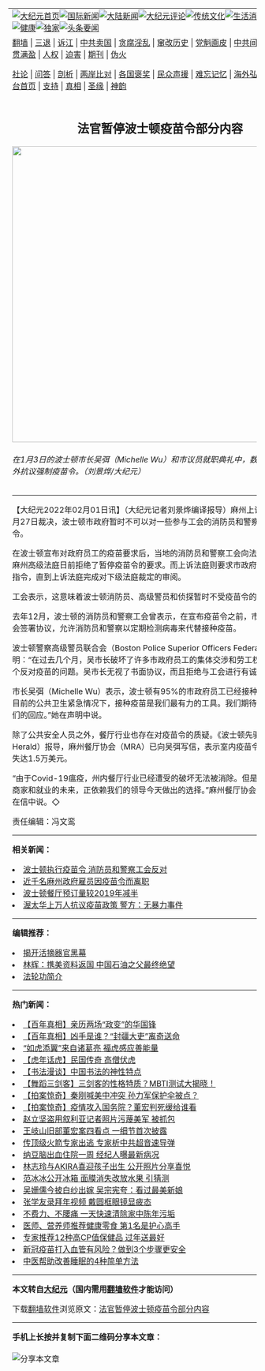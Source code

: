 <a name="1" id="1" target="_blank"></a><span id="1"></span>
<table align=center border="0"><tr><td colspan="2" VALIGN=TOP><a href="https://github.com/dppwpq394/djy/blob/master/gb/nf1351518.md#1"><img src="https://raw.githubusercontent.com/dppwpq394/www/master/t/djy/1.jpg" title="大纪元首页" alt="大纪元首页"></a><a href="https://github.com/dppwpq394/djy/blob/master/gb/n24hr.md#1"><img src="https://raw.githubusercontent.com/dppwpq394/www/master/t/djy/3.jpg" title="国际新闻" alt="国际新闻"></a><a href="https://github.com/dppwpq394/djy/blob/master/gb/nsc413.md#1"><img src="https://raw.githubusercontent.com/dppwpq394/www/master/t/djy/4.jpg" title="大陆新闻" alt="大陆新闻"></a><a href="https://github.com/dppwpq394/djy/blob/master/gb/news392.md#1"><img src="https://raw.githubusercontent.com/dppwpq394/www/master/t/djy/5.jpg" title="大纪元评论" alt="大纪元评论"></a><a href="https://github.com/dppwpq394/djy/blob/master/gb/news2007.md#1"><img src="https://raw.githubusercontent.com/dppwpq394/www/master/t/djy/6.jpg" title="传统文化" alt="传统文化"></a><a href="https://github.com/dppwpq394/djy/blob/master/gb/news2008.md#1"><img src="https://raw.githubusercontent.com/dppwpq394/www/master/t/djy/7.jpg" title="生活消费" alt="生活消费"></a><a href="https://github.com/dppwpq394/djy/blob/master/gb/ncyule.md#1"><img src="https://raw.githubusercontent.com/dppwpq394/www/master/t/djy/8.jpg" title="娱乐休闲" alt="娱乐休闲"></a><a href="https://github.com/dppwpq394/djy/blob/master/gb/nsc1002.md#1"><img src="https://raw.githubusercontent.com/dppwpq394/www/master/t/djy/9.jpg" title="健康" alt="健康"></a><a href="https://github.com/dppwpq394/djy/blob/master/gb/nf6092.md#1"><img src="https://raw.githubusercontent.com/dppwpq394/www/master/t/djy/10a.jpg" title="独家" alt="独家"></a><a href="https://github.com/dppwpq394/djy/blob/master/gb/nf4514.md#1"><img src="https://raw.githubusercontent.com/dppwpq394/www/master/t/djy/12a.jpg" title="头条要闻" alt="头条要闻"></a></td></tr>
<tr><td colspan="2" VALIGN=TOP><a target="_blank" href="https://github.com/dppwpq394/www/blob/master/README.md?zsrh#1">翻墙</a> | <a target="_blank" href="https://github.com/dppwpq394/djy/blob/master/gb/nf5657.md#1">三退</a> | <a target="_blank" href="https://github.com/dppwpq394/djy/blob/master/gb/nf6124.md#1">诉江</a> | <a target="_blank" href="https://github.com/dppwpq394/djy/blob/master/gb/nf1176117.md#1">中共卖国</a> | <a target="_blank" href="https://github.com/dppwpq394/djy/blob/master/gb/nf5773.md#1">贪腐淫乱</a> | <a target="_blank" href="https://github.com/dppwpq394/djy/blob/master/gb/nf1176115.md#1">窜改历史</a> | <a target="_blank" href="https://github.com/dppwpq394/djy/blob/master/gb/nf1176107.md#1">党魁画皮</a> | <a target="_blank" href="https://github.com/dppwpq394/djy/blob/master/gb/nf1320400.md#1">中共间谍</a> | <a target="_blank" href="https://github.com/dppwpq394/djy/blob/master/gb/nf1176114.md#1">破坏传统</a> | <a target="_blank" href="https://github.com/dppwpq394/ntdtv/blob/master/gb/prog447_1.md#1">恶贯满盈</a> | <a target="_blank" href="https://github.com/dppwpq394/djy/blob/master/gb/ncid278.md#1">人权</a> | <a target="_blank" href="https://github.com/dppwpq394/djy/blob/master/gb/nf1176111.md#1">迫害</a> | <a target="_blank" href="https://gitlab.com/szzdlab/mh-qikan/blob/master/README.md#1">期刊</a> | <a target="_blank" href="https://github.com/dppwpq394/djy/blob/master/gb/nf5562.md#1">伪火</a></p><p><a target="_blank" href="https://github.com/dppwpq394/djy/blob/master/gb/9p.md#1">社论</a> | <a target="_blank" href="https://github.com/dppwpq394/djy/blob/master/gb/nf4378.md#1">问答</a> | <a target="_blank" href="https://github.com/dppwpq394/djy/blob/master/gb/nf5792.md#1">剖析</a> | <a target="_blank" href="https://github.com/dppwpq394/djy/blob/master/gb/nf5735.md#1">两岸比对</a> | <a target="_blank" href="https://github.com/dppwpq394/djy/blob/master/gb/nf6119.md#1">各国褒奖</a> | <a target="_blank" href="https://github.com/dppwpq394/djy/blob/master/gb/nf6120.md#1">民众声援</a> | <a target="_blank" href="https://github.com/dppwpq394/djy/blob/master/gb/nf1188594.md#1">难忘记忆</a> | <a target="_blank" href="https://github.com/dppwpq394/djy/blob/master/gb/nf3180.md#1">海外弘传</a> | <a target="_blank" href="https://github.com/dppwpq394/djy/blob/master/gb/nf5410.md#1">万人上访</a> | <a target="_blank" href="https://github.com/dppwpq394/www/blob/master/README.md?zsrh#1">平台首页</a> | <a target="_blank" href="https://github.com/dppwpq394/djy/blob/master/gb/nf4386.md#1">支持</a> | <a target="_blank" href="https://github.com/dppwpq394/djy/blob/master/gb/nf4389.md#1">真相</a> | <a target="_blank" href="https://github.com/dppwpq394/djy/blob/master/gb/nf5790.md#1">圣缘</a> | <a target="_blank" href="https://github.com/dppwpq394/djy/blob/master/gb/nf4786.md#1">神韵</a></td></tr>
<tr><td VALIGN=TOP width="626"><h2 align=center>法官暂停波士顿疫苗令部分内容</h2>
<img width="600" src="https://i.epochtimes.com/assets/uploads/2022/01/id13479928-DSC05197-600x400.jpg" />
<h6>在1月3日的波士顿市长吴弭（Michelle Wu）和市议员就职典礼中，数十名民众在室外抗议强制疫苗令。（刘景烨/大纪元）
</h6>
<hr>
	<p>【大纪元2022年02月01日讯】（大纪元记者刘景烨编译报导）麻州上诉法庭的法官1月27日裁决，<ahref="https://github.com/dppwpq394/djy/blob/master/gb/tag/%E6%B3%A2%E5%A3%AB%E9%A1%BF.md#1">波士顿</a>市政府暂时不可以对一些参与<ahref="https://github.com/dppwpq394/djy/blob/master/gb/tag/%E5%B7%A5%E4%BC%9A.md#1">工会</a>的<ahref="https://github.com/dppwpq394/djy/blob/master/gb/tag/%E6%B6%88%E9%98%B2%E5%91%98.md#1">消防员</a>和<ahref="https://github.com/dppwpq394/djy/blob/master/gb/tag/%E8%AD%A6%E5%AF%9F.md#1">警察</a>执行<ahref="https://github.com/dppwpq394/djy/blob/master/gb/tag/%E5%BC%BA%E5%88%B6%E7%96%AB%E8%8B%97%E4%BB%A4.md#1">强制疫苗令</a>。</p>
<p style="font-weight: 400;">在<ahref="https://github.com/dppwpq394/djy/blob/master/gb/tag/%E6%B3%A2%E5%A3%AB%E9%A1%BF.md#1">波士顿</a>宣布对政府员工的疫苗要求后，当地的<ahref="https://github.com/dppwpq394/djy/blob/master/gb/tag/%E6%B6%88%E9%98%B2%E5%91%98.md#1">消防员</a>和<ahref="https://github.com/dppwpq394/djy/blob/master/gb/tag/%E8%AD%A6%E5%AF%9F.md#1">警察</a><ahref="https://github.com/dppwpq394/djy/blob/master/gb/tag/%E5%B7%A5%E4%BC%9A.md#1">工会</a>向法庭提起诉讼。麻州高级法庭日前拒绝了暂停疫苗令的要求。而上诉法庭则要求市政府暂停实施相关指令，直到上诉法庭完成对下级法庭裁定的审阅。</p>
<p style="font-weight: 400;">工会表示，这意味着波士顿消防员、高级警员和侦探暂时不受疫苗令的影响。</p>
<p style="font-weight: 400;">去年12月，波士顿的消防员和警察工会曾表示，在宣布疫苗令之前，市政府早已与工会签署协议，允许消防员和警察以定期检测病毒来代替接种疫苗。</p>
<p style="font-weight: 400;">波士顿警察高级警员联合会（Boston Police Superior Officers Federation）声明：“在过去几个月，吴市长破坏了许多市政府员工的集体交涉和劳工权益。这不是一个反对疫苗的问题。吴市长无视了书面协议，而且拒绝与工会进行有诚意的会谈。”</p>
<p style="font-weight: 400;">市长吴弭（Michelle Wu）表示，波士顿有95%的市政府员工已经接种了疫苗。“在目前的公共卫生紧急情况下，接种疫苗是我们最有力的工具。我们期待向法庭递交我们的回应。”她在声明中说。</p>
<p style="font-weight: 400;">除了公共安全人员之外，餐厅行业也存在对疫苗令的质疑。《波士顿先驱报》（Boston Herald）报导，麻州餐厅协会（MRA）已向吴弭写信，表示室内疫苗令让餐厅每周损失达1.5万美元。</p>
<p style="font-weight: 400;">“由于Covid-19瘟疫，州内餐厅行业已经遭受的破坏无法被消除。但是我们餐厅、小商家和就业的未来，正依赖我们的领导今天做出的选择。”麻州餐厅协会主席Bob Luz在信中说。◇</p>
<p>责任编辑：冯文鸾</p>
	
<hr>


<strong>相关新闻：</strong>
<li><a href="https://github.com/dppwpq394/djy/blob/master/gb/22/1/5/n13484739.md#1">波士顿执行疫苗令 消防员和警察工会反对</a></li>
<li><a href="https://github.com/dppwpq394/djy/blob/master/gb/22/1/5/n13484751.md#1">近千名麻州政府雇员因疫苗令而离职</a></li>
<li><a href="https://github.com/dppwpq394/djy/blob/master/gb/22/1/27/n13534331.md#1">波士顿餐厅预订量较2019年减半</a></li>
<li><a href="https://github.com/dppwpq394/djy/blob/master/gb/22/1/30/n13543086.md#1">渥太华上万人抗议疫苗政策 警方：无暴力事件</a></li>
<hr>


<strong>编辑推荐：</strong>
<li><a href="https://github.com/upjkzu3674/djy/blob/master/gb/10/4/19/n2881569.md?dfh#1" target="_blank">揭开活摘器官黑幕</a></li><li><a href="https://github.com/tsiac2612/djy/blob/master/gb/19/1/5/n10955771.md#1" target="_blank">林辉：携美资料返国 中国石油之父最终绝望</a></li><li><a href="https://github.com/tsiac2612/djy/blob/master/gb/8/11/13/n2327659.md#1" target="_blank">法轮功简介</a></li>
<hr>

<strong>热门新闻：</strong>
<li><a href="https://github.com/dppwpq394/djy/blob/master/gb/22/1/21/n13521022.md#1">【百年真相】亲历两场“政变”的华国锋</a></li>
<li><a href="https://github.com/dppwpq394/djy/blob/master/gb/22/1/18/n13513761.md#1">【百年真相】凶手是谁？“封疆大吏”离奇送命</a></li>
<li><a href="https://github.com/dppwpq394/djy/blob/master/gb/22/1/24/n13526013.md#1">“如虎添翼”来自诸葛亮  福虎感应善能量</a></li>
<li><a href="https://github.com/dppwpq394/djy/blob/master/gb/22/1/18/n13513970.md#1">【虎年话虎】民国传奇 高僧伏虎</a></li>
<li><a href="https://github.com/dppwpq394/djy/blob/master/gb/22/1/16/n13507994.md#1">【书法漫谈】中国书法的神性特点</a></li>
<li><a href="https://github.com/dppwpq394/djy/blob/master/gb/22/1/30/n13540486.md#1">【舞蹈三剑客】三剑客的性格特质？MBTI测试大揭晓！</a></li>
<li><a href="https://github.com/dppwpq394/djy/blob/master/gb/22/1/31/n13543689.md#1">【拍案惊奇】秦刚喊美中冲突 孙力军保护伞被点？</a></li>
<li><a href="https://github.com/dppwpq394/djy/blob/master/gb/22/1/29/n13539237.md#1">【拍案惊奇】疫情攻入国务院？董宏判死缓给谁看</a></li>
<li><a href="https://github.com/dppwpq394/djy/blob/master/gb/22/1/29/n13538255.md#1">赵立坚盗用叙利亚记者照片污蔑美军 被抓包</a></li>
<li><a href="https://github.com/dppwpq394/djy/blob/master/gb/22/1/29/n13539381.md#1">王岐山旧部董宏案四看点 一细节首次披露</a></li>
<li><a href="https://github.com/dppwpq394/djy/blob/master/gb/22/1/29/n13538690.md#1">传顶级火箭专家出逃 专家析中共超音速导弹</a></li>
<li><a href="https://github.com/dppwpq394/djy/blob/master/gb/22/1/30/n13543224.md#1">纳豆脑出血住院一周 经纪人曝最新病况</a></li>
<li><a href="https://github.com/dppwpq394/djy/blob/master/gb/22/1/31/n13543471.md#1">林志玲与AKIRA喜迎孩子出生 公开照片分享喜悦</a></li>
<li><a href="https://github.com/dppwpq394/djy/blob/master/gb/22/1/28/n13537379.md#1">范冰冰公开冰箱 面膜消失改放水果 引猜测</a></li>
<li><a href="https://github.com/dppwpq394/djy/blob/master/gb/22/1/29/n13538844.md#1">吴姗儒今披白纱出嫁 吴宗宪夸：看过最美新娘</a></li>
<li><a href="https://github.com/dppwpq394/djy/blob/master/gb/22/1/30/n13543109.md#1">张学友录拜年视频 戴圆框眼镜显疲态</a></li>
<li><a href="https://github.com/dppwpq394/djy/blob/master/gb/22/1/26/n13529618.md#1">不费力、不腰痛 一天快速清除家中陈年污垢</a></li>
<li><a href="https://github.com/dppwpq394/djy/blob/master/gb/22/1/28/n13536326.md#1">医师、营养师推荐健康零食 第1名是护心高手</a></li>
<li><a href="https://github.com/dppwpq394/djy/blob/master/gb/22/1/27/n13533955.md#1">专家推荐12种高CP值保健品 过年送最好</a></li>
<li><a href="https://github.com/dppwpq394/djy/blob/master/gb/22/1/25/n13528808.md#1">新冠疫苗打入血管有风险？做到3个步骤更安全</a></li>
<li><a href="https://github.com/dppwpq394/djy/blob/master/gb/22/1/28/n13536068.md#1">中医帮助改善睡眠的4种简单方法</a></li>
<hr>

<strong>本文转自<a href="https://www.epochtimes.com">大纪元</a>（国内需用<a href="https://github.com/dppwpq394/www/blob/master/README.md#8">翻墙软件</a>才能访问）</strong><p>下载<a href="https://github.com/dppwpq394/www/blob/master/README.md#8">翻墙软件</a>浏览原文：<a href="https://www.epochtimes.com/gb/22/1/31/n13545124.htm">法官暂停波士顿疫苗令部分内容</a></p><hr>

<strong>手机上长按并复制下面二维码分享本文章：</strong><br><br><img src="https://chart.apis.google.com/chart?cht=qr&chs=240x240&choe=UTF-8&chld=M|2&chl=https://github.com/dppwpq394/djy/blob/master/gb/22/1/31/n13545124.md%231" title="分享本文章"></td><td VALIGN=TOP><a href="https://github.com/dppwpq394/djy/blob/master/gb/16/1/21/n4622075.md?dfh#1" target="_blank"><img src="https://raw.githubusercontent.com/dppwpq394/djy/master/gb/300/wei-f1.jpg" title="中共的伪火骗局"  alt="中共的伪火骗局"></a><br><a href="https://github.com/dppwpq394/www/blob/master/README.md?dfh#9" target="_blank"><img src="https://raw.githubusercontent.com/dppwpq394/djy/master/gb/300/yong-h.jpg" title="永恒的见证"  alt="永恒的见证"></a><br><a href="https://github.com/dppwpq394/djy/blob/master/gb/13/9/29/n3974789.md?dfh#1" target="_blank"><img src="https://raw.githubusercontent.com/dppwpq394/djy/master/gb/300/shang-lnz.jpg" title="善良女子被中共投男牢"  alt="善良女子被中共投男牢"></a><br><a href="https://github.com/dppwpq394/djy/blob/master/gb/16/3/16/n4663449.md?dfh#1" target="_blank"><img src="https://raw.githubusercontent.com/dppwpq394/djy/master/gb/300/huo-z3.jpg" title="警卫目击活摘器官"  alt="警卫目击活摘器官"></a><br><a href="https://github.com/dppwpq394/djy/blob/master/gb/16/8/7/n8177641.md?dfh#1" target="_blank"><img src="https://raw.githubusercontent.com/dppwpq394/djy/master/gb/300/huo-z4.jpg" title="证人描述活摘恐怖"  alt="证人描述活摘恐怖"></a><br><a href="https://github.com/dppwpq394/djy/blob/master/gb/10/4/19/n2881569.md?dfh#1" target="_blank"><img src="https://raw.githubusercontent.com/dppwpq394/djy/master/gb/300/huo-z1.jpg" title="揭开活摘器官黑幕"  alt="揭开活摘器官黑幕"></a><br><a href="https://github.com/dppwpq394/djy/blob/master/gb/10/11/7/n3077476.md?dfh#1" target="_blank"><img src="https://raw.githubusercontent.com/dppwpq394/djy/master/gb/300/ma-ks.jpg" title="马克思的成魔之路"  alt="马克思的成魔之路"></a><br><a href="https://github.com/dppwpq394/djy/blob/master/gb/14/6/9/n4173977.md?dfh#1" target="_blank"><img src="https://raw.githubusercontent.com/dppwpq394/djy/master/gb/300/chang-zs.jpg" title="藏字石 蕴天机"  alt="藏字石 蕴天机"></a><br><a href="https://github.com/dppwpq394/djy/blob/master/gb/18/5/10/n10381511.md?dfh#1" target="_blank"><img src="https://raw.githubusercontent.com/dppwpq394/djy/master/gb/300/st1.jpg" title="关注三亿人三退"  alt="关注三亿人三退"></a><br><a href="https://github.com/dppwpq394/djy/blob/master/gb/18/3/21/n10237682.md?dfh#1" target="_blank"><img src="https://raw.githubusercontent.com/dppwpq394/djy/master/gb/300/jie-t.jpg" title="解体中共复兴中华"  alt="解体中共复兴中华"></a><br><a href="https://github.com/dppwpq394/djy/blob/master/gb/9/2/9/n2422991.md?dfh#1" target="_blank"><img src="https://raw.githubusercontent.com/dppwpq394/djy/master/gb/300/gao-zs.jpg" title="中共迫害良心律师"  alt="中共迫害良心律师"></a><br><a href="https://github.com/dppwpq394/djy/blob/master/gb/18/12/9/n10900044.md?dfh#1" target="_blank"><img src="https://raw.githubusercontent.com/dppwpq394/djy/master/gb/300/sj1.jpg" title="三百多万人举报江泽民"  alt="三百多万人举报江泽民"></a><br><a href="https://github.com/dppwpq394/djy/blob/master/gb/18/8/28/n10672014.md?dfh#1" target="_blank"><img src="https://raw.githubusercontent.com/dppwpq394/djy/master/gb/300/sj2.jpg" title="这些官员为何起诉江泽民"  alt="这些官员为何起诉江泽民"></a><br><a href="https://github.com/dppwpq394/djy/blob/master/gb/8/12/18/n2367165.md?dfh#1" target="_blank"><img src="https://raw.githubusercontent.com/dppwpq394/djy/master/gb/300/liangan.jpg" title="海峡两岸的强烈对比"  alt="海峡两岸的强烈对比"></a><br><a href="https://github.com/dppwpq394/djy/blob/master/gb/15/12/10/n4593139.md?dfh#1" target="_blank"><img src="https://raw.githubusercontent.com/dppwpq394/djy/master/gb/300/jia-ndzl.jpg" title="加拿大总理的贺信"  alt="加拿大总理的贺信"></a><br><a href="https://github.com/dppwpq394/djy/blob/master/gb/11/6/17/n3289382.md?dfh#1" target="_blank"><img src="https://raw.githubusercontent.com/dppwpq394/djy/master/gb/300/xiao-wd.jpg" title="探寻真相兼听则明"  alt="探寻真相兼听则明"></a><br><a href="https://github.com/dppwpq394/djy/blob/master/gb/18/10/27/n10812623.md?dfh#1" target="_blank"><img src="https://raw.githubusercontent.com/dppwpq394/djy/master/gb/300/yindu.jpg" title="印度媒体报道东方"  alt="印度媒体报道东方"></a><br><a href="https://github.com/dppwpq394/djy/blob/master/gb/18/6/9/n10469652.md?dfh#1" target="_blank"><img src="https://raw.githubusercontent.com/dppwpq394/djy/master/gb/300/xie-j.jpg" title="不一样的海外校园"  alt="不一样的海外校园"></a><br><a href="https://github.com/dppwpq394/djy/blob/master/gb/7/4/5/n1669415.md?dfh#1" target="_blank"><img src="https://raw.githubusercontent.com/dppwpq394/djy/master/gb/300/li-up.jpg" title="从大师到徒弟的传奇"  alt="从大师到徒弟的传奇"></a><br><a href="https://github.com/dppwpq394/djy/blob/master/gb/17/5/26/n9191512.md?dfh#1" target="_blank"><img src="https://raw.githubusercontent.com/dppwpq394/djy/master/gb/300/zfl2.jpg" title="亿万人与东方一本奇书"  alt="亿万人与东方一本奇书"></a><br><a href="https://github.com/dppwpq394/djy/blob/master/gb/13/11/27/n4020290.md?dfh#1" target="_blank"><img src="https://raw.githubusercontent.com/dppwpq394/djy/master/gb/300/zhen-h.jpg" title="大陆见不到的震撼场面"  alt="大陆见不到的震撼场面"></a><br><a href="https://github.com/dppwpq394/djy/blob/master/gb/15/7/17/n4482910.md?dfh#1" target="_blank"><img src="https://raw.githubusercontent.com/dppwpq394/djy/master/gb/300/dalu-sk.jpg" title="人心向善 大陆当初盛况"  alt="人心向善 大陆当初盛况"></a><br><a href="https://github.com/dppwpq394/djy/blob/master/gb/19/1/5/n10955468.md?dfh#1" target="_blank"><img src="https://raw.githubusercontent.com/dppwpq394/djy/master/gb/300/zfl1.jpg" title="追寻真理 这书讲什么"  alt="追寻真理 这书讲什么"></a><br><a href="https://github.com/dppwpq394/www/blob/master/README.md?dfh#1" target="_blank"><img src="https://raw.githubusercontent.com/dppwpq394/djy/master/gb/300/fq1.jpg" title="下载免费翻墙软件"  alt="下载免费翻墙软件"></a><br></td></tr></table>
